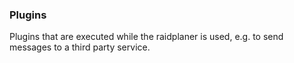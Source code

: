 ### Plugins

Plugins that are executed while the raidplaner is used, e.g. to send messages to a third party service.